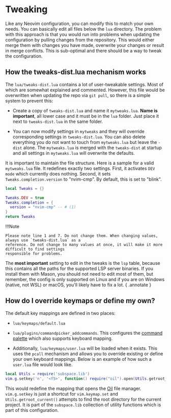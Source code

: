 # Tweaking
Like any Neovim configuration, you can modify this to match your own needs. You can basically edit all 
files below the `lua` directory. The problem with this approach is that you would run into problems when 
updating the configuration by pulling changes from the repository. This would either merge them with 
changes you have made, overwrite your changes or result in merge conflicts. This is sub-optimal and there 
should be a way to tweak the configuration.

## How the tweaks-dist.lua mechanism works

The `lua/tweaks-dist.lua` contains a lot of user-tweakable settings. Most of which are somewhat explained 
and commented. However, this file would be overwritten when updating the repo via `git pull`, so there is 
a simple system to prevent this:

- Create a copy of `tweaks-dist.lua` and name it `mytweaks.lua`. **Name is important**, all lower case and it 
  must be in the `lua` folder. Just place it next to `tweaks-dist.lua` in the same folder.

- You can now modify settings in `mytweaks` and they will override corresponding settings in 
  `tweaks-dist.lua`. You can also delete everything you do not want to touch from `mytweaks.lua` but 
  leave the `-dist` alone. The `mytweaks.lua` is merged with the `tweaks-dist` at startup and all 
  settings in `mytweaks.lua` will overwrite the defaults.

It is important to maintain the file structure. Here is a sample for a valid `mytweaks.lua` file. It 
redefines exactly two settings. First, it activates `DEV mode` which currently does nothing. Second, it 
sets `Tweaks.completion.version` to "nvim-cmp". By default, this is set to "blink".


```lua linenums="1"
local Tweaks = {}

Tweaks.DEV = true
Tweaks.completion = {
  version = "nvim-cmp" -- # (1)
}
return Tweaks
```

!!!Note

    Please note line 1 and 7. Do not change them. When changing values, always use `tweaks-dist.lua` as a 
    reference. Do not change to many values at once, it will make it more difficult to find settings 
    responsible for problems.

The **most important** setting to edit in the tweaks is the `lsp` table, because this contains all the 
paths for the supported LSP server binaries. If you install them with Mason, you should not need to edit 
most of them, but remember, the config is only supported on Linux and if you are on Windows (native, not 
WSL) or macOS, you'll likely have to fix a lot.
{ .annotate }

## How do I override keymaps or define my own?

The default key mappings are defined in two places:

- `lua/keymaps/default.lua`

- `lua/plugins/commandpicker_addcommands`. This configures the [command palette](../Plugins/commandpalette.md)
  which also supports keyboard mapping.

- Additionally, `lua/keymaps/user.lua` will be loaded when it exists. This uses the `pcall` mechanism and 
  allows you to override existing or define your own keyboard mappings. Below is an example of how such 
  a `user.lua` file would look like.

```lua
local Utils = require('subspace.lib')
vim.g.setkey('n', '<f5>', function() require("oil").open(Utils.getroot_current()) end, "Open Oil file manager")
```

This would redefine the mapping that opens the [Oil](../Plugins/oil.md) file manager. `vim.g.setkey` is 
just a shortcut for `vim.keymap.set` and `Utils.getroot_current()` attempts to find the root directory 
for the current project. It is part of the `subspace.lib` collection of utility functions which is part 
of this configuration.
